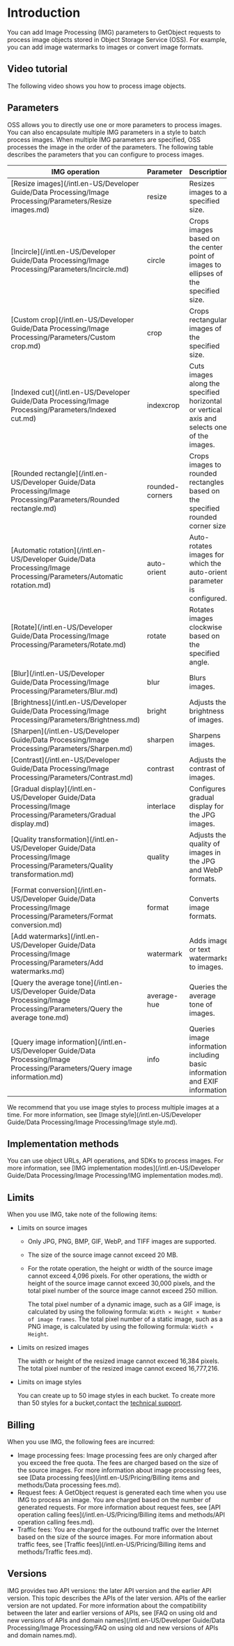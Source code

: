 # Introduction

You can add Image Processing \(IMG\) parameters to GetObject requests to process image objects stored in Object Storage Service \(OSS\). For example, you can add image watermarks to images or convert image formats.

## Video tutorial

The following video shows you how to process image objects. 

## Parameters

OSS allows you to directly use one or more parameters to process images. You can also encapsulate multiple IMG parameters in a style to batch process images. When multiple IMG parameters are specified, OSS processes the image in the order of the parameters. The following table describes the parameters that you can configure to process images.

|IMG operation|Parameter|Description|
|-------------|---------|-----------|
|[Resize images](/intl.en-US/Developer Guide/Data Processing/Image Processing/Parameters/Resize images.md)|resize|Resizes images to a specified size.|
|[Incircle](/intl.en-US/Developer Guide/Data Processing/Image Processing/Parameters/Incircle.md)|circle|Crops images based on the center point of images to ellipses of the specified size.|
|[Custom crop](/intl.en-US/Developer Guide/Data Processing/Image Processing/Parameters/Custom crop.md)|crop|Crops rectangular images of the specified size.|
|[Indexed cut](/intl.en-US/Developer Guide/Data Processing/Image Processing/Parameters/Indexed cut.md)|indexcrop|Cuts images along the specified horizontal or vertical axis and selects one of the images.|
|[Rounded rectangle](/intl.en-US/Developer Guide/Data Processing/Image Processing/Parameters/Rounded rectangle.md)|rounded-corners|Crops images to rounded rectangles based on the specified rounded corner size.|
|[Automatic rotation](/intl.en-US/Developer Guide/Data Processing/Image Processing/Parameters/Automatic rotation.md)|auto-orient|Auto-rotates images for which the auto-orient parameter is configured.|
|[Rotate](/intl.en-US/Developer Guide/Data Processing/Image Processing/Parameters/Rotate.md)|rotate|Rotates images clockwise based on the specified angle.|
|[Blur](/intl.en-US/Developer Guide/Data Processing/Image Processing/Parameters/Blur.md)|blur|Blurs images.|
|[Brightness](/intl.en-US/Developer Guide/Data Processing/Image Processing/Parameters/Brightness.md)|bright|Adjusts the brightness of images.|
|[Sharpen](/intl.en-US/Developer Guide/Data Processing/Image Processing/Parameters/Sharpen.md)|sharpen|Sharpens images.|
|[Contrast](/intl.en-US/Developer Guide/Data Processing/Image Processing/Parameters/Contrast.md)|contrast|Adjusts the contrast of images.|
|[Gradual display](/intl.en-US/Developer Guide/Data Processing/Image Processing/Parameters/Gradual display.md)|interlace|Configures gradual display for the JPG images.|
|[Quality transformation](/intl.en-US/Developer Guide/Data Processing/Image Processing/Parameters/Quality transformation.md)|quality|Adjusts the quality of images in the JPG and WebP formats.|
|[Format conversion](/intl.en-US/Developer Guide/Data Processing/Image Processing/Parameters/Format conversion.md)|format|Converts image formats.|
|[Add watermarks](/intl.en-US/Developer Guide/Data Processing/Image Processing/Parameters/Add watermarks.md)|watermark|Adds image or text watermarks to images.|
|[Query the average tone](/intl.en-US/Developer Guide/Data Processing/Image Processing/Parameters/Query the average tone.md)|average-hue|Queries the average tone of images.|
|[Query image information](/intl.en-US/Developer Guide/Data Processing/Image Processing/Parameters/Query image information.md)|info|Queries image information, including basic information and EXIF information.|

We recommend that you use image styles to process multiple images at a time. For more information, see [Image style](/intl.en-US/Developer Guide/Data Processing/Image Processing/Image style.md).

## Implementation methods

You can use object URLs, API operations, and SDKs to process images. For more information, see [IMG implementation modes](/intl.en-US/Developer Guide/Data Processing/Image Processing/IMG implementation modes.md).

## Limits

When you use IMG, take note of the following items:

-   Limits on source images
    -   Only JPG, PNG, BMP, GIF, WebP, and TIFF images are supported.
    -   The size of the source image cannot exceed 20 MB.
    -   For the rotate operation, the height or width of the source image cannot exceed 4,096 pixels. For other operations, the width or height of the source image cannot exceed 30,000 pixels, and the total pixel number of the source image cannot exceed 250 million.

        The total pixel number of a dynamic image, such as a GIF image, is calculated by using the following formula: `Width × Height × Number of image frames`. The total pixel number of a static image, such as a PNG image, is calculated by using the following formula: `Width × Height`.

-   Limits on resized images

    The width or height of the resized image cannot exceed 16,384 pixels. The total pixel number of the resized image cannot exceed 16,777,216.

-   Limits on image styles

    You can create up to 50 image styles in each bucket. To create more than 50 styles for a bucket,contact the [technical support](https://workorder-intl.console.aliyun.com/#/ticket/createIndex).


## Billing

When you use IMG, the following fees are incurred:

-   Image processing fees: Image processing fees are only charged after you exceed the free quota. The fees are charged based on the size of the source images. For more information about image processing fees, see [Data processing fees](/intl.en-US/Pricing/Billing items and methods/Data processing fees.md).
-   Request fees: A GetObject request is generated each time when you use IMG to process an image. You are charged based on the number of generated requests. For more information about request fees, see [API operation calling fees](/intl.en-US/Pricing/Billing items and methods/API operation calling fees.md).
-   Traffic fees: You are charged for the outbound traffic over the Internet based on the size of the source images. For more information about traffic fees, see [Traffic fees](/intl.en-US/Pricing/Billing items and methods/Traffic fees.md).

## Versions

IMG provides two API versions: the later API version and the earlier API version. This topic describes the APIs of the later version. APIs of the earlier version are not updated. For more information about the compatibility between the later and earlier versions of APIs, see [FAQ on using old and new versions of APIs and domain names](/intl.en-US/Developer Guide/Data Processing/Image Processing/FAQ on using old and new versions of APIs and domain names.md).

